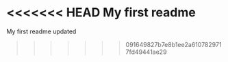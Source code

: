 <<<<<<< HEAD
My first readme
=======
My first readme updated
>>>>>>> 091649827b7e8b1ee2a6107829717fd49441ae29
